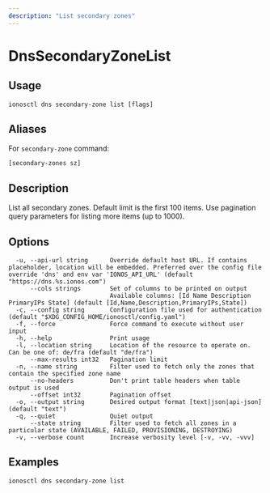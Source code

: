 ```yaml
---
description: "List secondary zones"
---
```


# DnsSecondaryZoneList

## Usage

```text
ionosctl dns secondary-zone list [flags]
```

## Aliases

For `secondary-zone` command:

```text
[secondary-zones sz]
```

## Description

List all secondary zones. Default limit is the first 100 items. Use pagination query parameters for listing more items (up to 1000).

## Options

```text
  -u, --api-url string      Override default host URL. If contains placeholder, location will be embedded. Preferred over the config file override 'dns' and env var 'IONOS_API_URL' (default "https://dns.%s.ionos.com")
      --cols strings        Set of columns to be printed on output 
                            Available columns: [Id Name Description PrimaryIPs State] (default [Id,Name,Description,PrimaryIPs,State])
  -c, --config string       Configuration file used for authentication (default "$XDG_CONFIG_HOME/ionosctl/config.yaml")
  -f, --force               Force command to execute without user input
  -h, --help                Print usage
  -l, --location string     Location of the resource to operate on. Can be one of: de/fra (default "de/fra")
      --max-results int32   Pagination limit
  -n, --name string         Filter used to fetch only the zones that contain the specified zone name
      --no-headers          Don't print table headers when table output is used
      --offset int32        Pagination offset
  -o, --output string       Desired output format [text|json|api-json] (default "text")
  -q, --quiet               Quiet output
      --state string        Filter used to fetch all zones in a particular state (AVAILABLE, FAILED, PROVISIONING, DESTROYING)
  -v, --verbose count       Increase verbosity level [-v, -vv, -vvv]
```

## Examples

```text
ionosctl dns secondary-zone list
```

